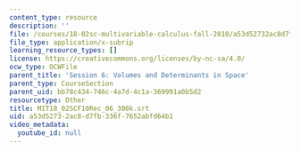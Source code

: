 ```yaml
---
content_type: resource
description: ''
file: /courses/18-02sc-multivariable-calculus-fall-2010/a53d52732ac8d7fb336f7652abfd64b1_MIT18_02SCF10Rec_06_300k.srt
file_type: application/x-subrip
learning_resource_types: []
license: https://creativecommons.org/licenses/by-nc-sa/4.0/
ocw_type: OCWFile
parent_title: 'Session 6: Volumes and Determinants in Space'
parent_type: CourseSection
parent_uid: bb78c434-746c-4a7d-4c1a-369991a0b5d2
resourcetype: Other
title: MIT18_02SCF10Rec_06_300k.srt
uid: a53d5273-2ac8-d7fb-336f-7652abfd64b1
video_metadata:
  youtube_id: null
---
```


